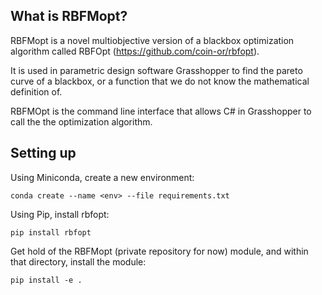 ## What is RBFMopt?
RBFMopt is a novel multiobjective version of a blackbox optimization algorithm called RBFOpt (https://github.com/coin-or/rbfopt).

It is used in parametric design software Grasshopper to find the pareto curve of a blackbox, or a function that we do not know the mathematical definition of. 

RBFMOpt is the command line interface that allows C# in Grasshopper to call the the optimization algorithm.

## Setting up
Using Miniconda, create a new environment:

    conda create --name <env> --file requirements.txt

Using Pip, install rbfopt:

    pip install rbfopt

Get hold of the RBFMopt (private repository for now) module, and within that directory, install the module:

    pip install -e .
